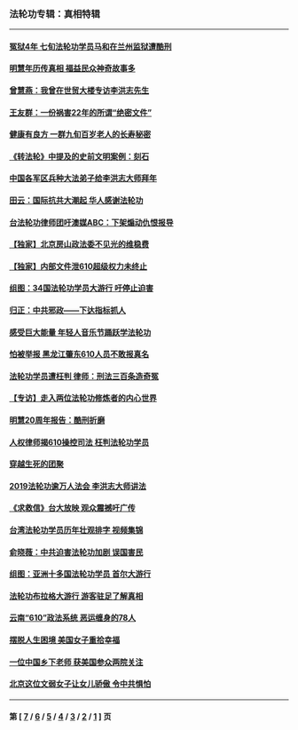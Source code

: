 ### 法轮功专辑：真相特辑
---
#### [冤狱4年 七旬法轮功学员马和在兰州监狱遭酷刑](../../pages/nf4389/n13304688.md?11080430) 
#### [明慧年历传真相 福益民众神奇故事多](../../pages/nf4389/n13294545.md?11080430) 
#### [曾慧燕：我曾在世贸大楼专访李洪志先生](../../pages/nf4389/n12898729.md?11080430) 
#### [王友群：一份祸害22年的所谓“绝密文件”](../../pages/nf4389/n12871750.md?11080430) 
#### [健康有良方 一群九旬百岁老人的长寿秘密](../../pages/nf4389/n12847475.md?11080430) 
#### [《转法轮》中提及的史前文明案例：刻石](../../pages/nf4389/n12758577.md?11080430) 
#### [中国各军区兵种大法弟子给李洪志大师拜年](../../pages/nf4389/n12750047.md?11080430) 
#### [田云：国际抗共大潮起 华人感谢法轮功](../../pages/nf4389/n12357708.md?11080430) 
#### [台法轮功律师团吁澳媒ABC：下架煽动仇恨报导](../../pages/nf4389/n12279917.md?11080430) 
#### [【独家】北京房山政法委不见光的维稳费](../../pages/nf4389/n12031979.md?11080430) 
#### [【独家】内部文件泄610超级权力未终止](../../pages/nf4389/n12023895.md?11080430) 
#### [组图：34国法轮功学员大游行 吁停止迫害](../../pages/nf4389/n11492658.md?11080430) 
#### [归正：中共邪政——下达指标抓人](../../pages/nf4389/n11474770.md?11080430) 
#### [感受巨大能量 年轻人音乐节踊跃学法轮功](../../pages/nf4389/n11441981.md?11080430) 
#### [怕被举报 黑龙江肇东610人员不敢报真名](../../pages/nf4389/n11436499.md?11080430) 
#### [法轮功学员遭枉判 律师：刑法三百条造奇冤](../../pages/nf4389/n11433943.md?11080430) 
#### [【专访】走入两位法轮功修炼者的内心世界](../../pages/nf4389/n11415623.md?11080430) 
#### [明慧20周年报告：酷刑折磨](../../pages/nf4389/n11387954.md?11080430) 
#### [人权律师揭610操控司法 枉判法轮功学员](../../pages/nf4389/n11313370.md?11080430) 
#### [穿越生死的团聚](../../pages/nf4389/n11258922.md?11080430) 
#### [2019法轮功逾万人法会 李洪志大师讲法](../../pages/nf4389/n11265303.md?11080430) 
#### [《求救信》台大放映 观众震撼吁广传](../../pages/nf4389/n10922251.md?11080430) 
#### [台湾法轮功学员历年壮观排字 视频集锦](../../pages/nf4389/n10878789.md?11080430) 
#### [俞晓薇：中共迫害法轮功加剧 误国害民](../../pages/nf4389/n10859260.md?11080430) 
#### [组图：亚洲十多国法轮功学员 首尔大游行](../../pages/nf4389/n10781149.md?11080430) 
#### [法轮功布拉格大游行 游客驻足了解真相](../../pages/nf4389/n10749360.md?11080430) 
#### [云南“610”政法系统 恶运缠身的78人](../../pages/nf4389/n10747534.md?11080430) 
#### [摆脱人生困境 美国女子重拾幸福](../../pages/nf4389/n10688678.md?11080430) 
#### [一位中国乡下老师 获美国参众两院关注](../../pages/nf4389/n10683927.md?11080430) 
#### [北京这位文弱女子让女儿骄傲 令中共惧怕](../../pages/nf4389/n10668341.md?11080430) 

---
#### 第 [ [7](./7.md?11080430) / [6](./6.md?11080430) / [5](./5.md?11080430) / [4](./4.md?11080430) / [3](./3.md?11080430) / [2](./2.md?11080430) / [1](./1.md?11080430) ] 页
